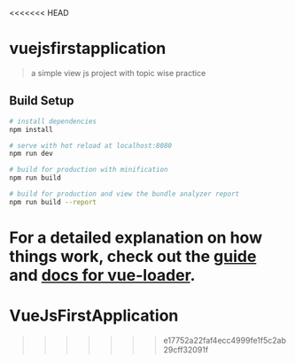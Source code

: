 <<<<<<< HEAD
# vuejsfirstapplication

> a simple view js project with topic wise practice

## Build Setup

``` bash
# install dependencies
npm install

# serve with hot reload at localhost:8080
npm run dev

# build for production with minification
npm run build

# build for production and view the bundle analyzer report
npm run build --report
```

For a detailed explanation on how things work, check out the [guide](http://vuejs-templates.github.io/webpack/) and [docs for vue-loader](http://vuejs.github.io/vue-loader).
=======
# VueJsFirstApplication
>>>>>>> e17752a22faf4ecc4999fe1f5c2ab29cff32091f
